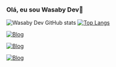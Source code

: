 
### Olá, eu sou Wasaby Dev👋


![Wasaby Dev GitHub stats](https://github-readme-stats.vercel.app/api?username=WasabyDev&theme=radical)
[![Top Langs](https://github-readme-stats.vercel.app/api/top-langs/?username=anuraghazra&layout=compact)](https://github.com/anuraghazra/github-readme-stats)

[![Blog](https://img.shields.io/badge/Instagram-E4405F?style=for-the-badge&logo=instagram&logoColor=white)](https://www.instagram.com/wasabyxb_/)

[![Blog](https://img.shields.io/badge/LinkedIn-0077B5?style=for-the-badge&logo=linkedin&logoColor=white)](https;//linkedin)

[![Blog](https://img.shields.io/badge/Discord-7289DA?style=for-the-badge&logo=discord&logoColor=white)](https://discord.com/channels/@me)



